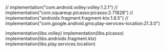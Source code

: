 // implementation("com.android.volley:volley:1.2.1")
// implementation("com.squareup.picasso:picasso:2.71828")
// implementation("androidx.fragment:fragment-ktx:1.8.5")
// implementation("com.google.android.gms:play-services-location:21.3.0") 

 implementation(libs.volley)
implementation(libs.picasso)
implementation(libs.androidx.fragment.ktx)
implementation(libs.play.services.location)

